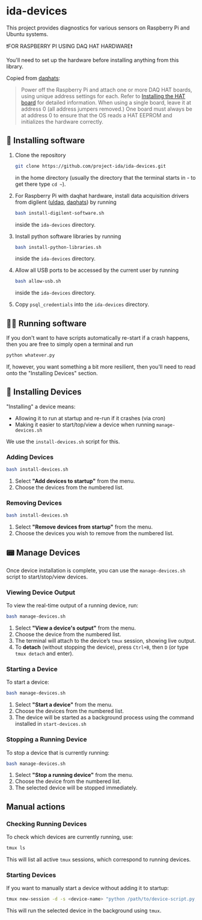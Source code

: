 # ida-devices

This project provides diagnostics for various sensors on Raspberry Pi and Ubuntu systems.

❗️FOR RASPBERRY PI USING DAQ HAT HARDWARE❗️

You'll need to set up the hardware before installing anything from this library.

Copied from [daqhats](https://github.com/mccdaq/daqhats):

> Power off the Raspberry Pi and attach one or more DAQ HAT boards, using unique address settings for each. Refer to [Installing the HAT board](https://mccdaq.github.io/daqhats/hardware.html) for detailed information. When using a single board, leave it at address 0 (all address jumpers removed.) One board must always be at address 0 to ensure that the OS reads a HAT EEPROM and initializes the hardware correctly.

## 🚀 Installing software

1. Clone the repository

   ```sh
   git clone https://github.com/project-ida/ida-devices.git
   ```

   in the home directory (usually the directory that the terminal starts in - to get there type `cd ~`).

2. For Raspberry Pi with daqhat hardware, install data acquisition drivers from digilent ([uldaq](https://github.com/mccdaq/uldaq), [daqhats](https://github.com/mccdaq/daqhats)) by running

   ```sh
   bash install-digilent-software.sh
   ```

   inside the `ida-devices` directory.

2. Install python software libraries by running

   ```sh
   bash install-python-libraries.sh
   ```

   inside the `ida-devices` directory.

3. Allow all USB ports to be accessed by the current user by running

   ```sh
   bash allow-usb.sh
   ```

   inside the `ida-devices` directory.

5. Copy `psql_credentials` into the `ida-devices` directory.

## 🧑‍💻 Running software

If you don't want to have scripts automatically re-start if a crash happens, then you are free to simply open a terminal and run

```sh
python whatever.py
```

If, however, you want something a bit more resilient, then you'll need to read onto the "Installing Devices" section.

## 🔧 Installing Devices

"Installing" a device means:

- Allowing it to run at startup and re-run if it crashes (via cron)
- Making it easier to start/top/view a device when running `manage-devices.sh`

We use the `install-devices.sh` script for this.

### **Adding Devices**

```sh
bash install-devices.sh
```

1. Select **"Add devices to startup"** from the menu.
2. Choose the devices from the numbered list.

### **Removing Devices**

```sh
bash install-devices.sh
```

1. Select **"Remove devices from startup"** from the menu.
2. Choose the devices you wish to remove from the numbered list.

## 📟 Manage Devices

Once device installation is complete, you can use the `manage-devices.sh` script to start/stop/view devices.

### **Viewing Device Output**

To view the real-time output of a running device, run:

```sh
bash manage-devices.sh
```

1. Select **"View a device's output"** from the menu.
2. Choose the device from the numbered list.
3. The terminal will attach to the device’s `tmux` session, showing live output.
4. To **detach** (without stopping the device), press `Ctrl+B`, then `D` (or type `tmux detach` and enter).

### **Starting a Device**

To start a device:

```sh
bash manage-devices.sh
```

1. Select **"Start a device"** from the menu.
2. Choose the devices from the numbered list.
3. The device will be started as a background process using the command installed in `start-devices.sh`

### **Stopping a Running Device**

To stop a device that is currently running:

```sh
bash manage-devices.sh
```

1. Select **"Stop a running device"** from the menu.
2. Choose the device from the numbered list.
3. The selected device will be stopped immediately.

## Manual actions

### **Checking Running Devices**

To check which devices are currently running, use:

```sh
tmux ls
```

This will list all active `tmux` sessions, which correspond to running devices.

### **Starting Devices**

If you want to manually start a device without adding it to startup:

```sh
tmux new-session -d -s <device-name> "python /path/to/device-script.py; echo Press Enter to exit...; read"
```

This will run the selected device in the background using `tmux`.
